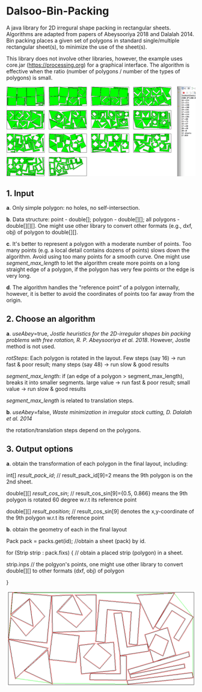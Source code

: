 # Dalsoo-Bin-Packing

A java library for 2D irregural shape packing in rectangular sheets. Algorithms are adapted from papers of Abeysooriya 2018 and Dalalah 2014. Bin packing places a given set of polygons in standard single/multiple rectangular sheet(s), to minimize the use of the sheet(s).

This library does not involve other libraries, however, the example uses core.jar (https://processing.org) for a graphical interface. The algorithm is effective when the ratio  (number of polygons / number of the types of polygons) is small.


![alt text](multiple.png "Description goes here")


## 1. Input 

**a**. Only simple polygon: no holes, no self-intersection.

**b**. Data structure: point - double[];  polygon - double[][]; all polygons - double[][][]. 
One might use other library to convert  other formats (e.g., dxf, obj) of polygon to double[][].

**c**. It's better to represent a polygon with a moderate number of points. 
Too many points (e.g. a local detail contains dozens of points) slows down the algorithm. Avoid using too many points for a smooth curve.
One might use *segment_max_length* to let the algorithm create more points on a long straight edge of a polygon, if the polygon has very few points or the edge is very long.

**d**. The algorithm handles the "reference point" of a polygon internally, however, it is better to avoid the coordinates of points too far away from the origin. 



## 2. Choose an algorithm

**a**. *useAbey*=true, *Jostle heuristics for the 2D-irregular shapes bin packing problems with free rotation, R. P. Abeysooriya et al. 2018*. However, Jostle method is not used.

*rotSteps*:  Each polygon is rotated in the layout. Few steps (say 16) -> run fast  & poor result;  many steps (say 48) -> run slow & good results

*segment_max_length*: if (an edge of a polygon > segment_max_length),  breaks it into smaller segments. 
large value -> run fast  & poor result; small value -> run slow & good results

*segment_max_length* is related to translation steps.

**b**. *useAbey*=false, *Waste minimization in irregular stock cutting, D. Dalalah et al. 2014*

the rotation/translation steps depend on the polygons.



## 3. Output options

**a**. obtain the transformation of each polygon in the final layout, including:

int[] *result_pack_id*;  // result_pack_id[9]=2 means the 9th polygon is on the 2nd sheet.

double[][] *result_cos_sin*; // result_cos_sin[9]={0.5, 0.866} means the 9th polygon is rotated 60 degree w.r.t its reference point

double[][] *result_position*; // result_cos_sin[9] denotes the x,y-coordinate of the 9th polygon w.r.t its reference point

**b**. obtain the geometry of each in the final layout 

Pack pack = packs.get(id);   //obtain a sheet (pack) by id.

for (Strip strip : pack.fixs) { // obtain a placed strip (polygon) in a sheet.

strip.inps // the polgyon's points, one might use other library to convert double[][] to other formats (dxf, obj) of polygon 

}

![alt text](single.png "Description goes here")


